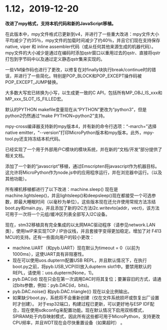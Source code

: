# 1.12，2019-12-20

**改进了mpy格式，支持本机代码和新的JavaScript移植。**

在此版本中，mpy文件格式已更新到v4，并进行了一些重大改进：mpy文件大小平均减少了约35％，mpy文件的加载时间减少了约40％，并且它们现在支持保存native, viper 和 inline assembler代码（或从任何其他来源生成的机器代码）。mpy文件的大小减少是通过在编码时添加qstr窗口以重用过去的qstr、直接将qstr打包到字节码中以及通过定义静态qstr集来实现的。

一些VM操作码也进行了更改，以修复在对finally块执行break/continue时的错误，并进行了一些简化。特别是POP_BLOCK和POP_EXCEPT操作码被POP_EXCEPT_JUMP替换。

大多数大写宏已转换为小写，以生成更一致的C API，包括所有MP_OBJ_IS_xxx和MP_xxx_SLOT_IS_FILLED宏。

默认的PYTHON makefile变量现在从“PYTHON”更改为“python3”，但是python2仍然通过“make PYTHON=python2”支持。

mpy-cross编译器支持新的mpy版本4，并有新的命令行选项：“-march=”选择native emitter，“--version”打印MicroPython版本和mpy版本。此外，mpy-tool.py还支持冻结本机代码。

已经实现了一个用于外部用户C模块的模块系统，并在新的“文档/开发”部分提供了相关文档。

添加了一个新的“javascript”移植，通过Emscripten将javascript作为机器目标。这允许将MicroPython作为node.js中的应用程序运行，并在浏览器中运行。（以及其他功能）。

所有裸机移植都进行了以下改进：machine.sleep() 现在是machine.lightsleep()，并且lightsleep()和deepsleep()现在都接受一个可选参数，即最大睡眠时间（以毫秒为单位）。这些版本现在还允许使用常规方法冻结boot.py和main.py。并且添加了新的I2C方法i2c.writevto(addr，vect)，该方法可用于一次将一个元组/缓冲区列表全部写入I2C设备。

现在，stm32移植具有完全集成的以太网MAC驱动程序（请参见network.LAN类），使用lwIP来实现TCP / IP协议栈，并且套接字变得更加稳定。增加了对 F413 MCU的支持。还有一些面向用户的较小更改：
  * machine.UART（和pyb.UART）现在默认为timeout = 0（以前为1000ms），这使UART具有非阻塞性。
  * 现在可以使用uos.dupterm配置USB REPL，并且默认情况下，在执行boot.py之前，将pyb.USB_VCP(0)放入dupterm slot1中。要禁用默认的REPL，请使用：uos.dupterm(None，1)。
  * pyb.DAC(id) 现在只会在第一次调用DAC时将其复位；要兼容旧的方式，请通过bits参数，例如：pyb.DAC(id，bits)。
  * pyb.DAC.noise() 和pyb.DAC.triangle(() 现在以全比例输出。
  * 如果缺少boot.py，系统将不会重新创建（仅在文件系统损坏或恢复出厂设置时才创建）。
对于esp32端口，构建过程已更新，可以更好地与ESP IDF配合，现在使用sdkconfig来配置功能。现在默认情况下启用双核模式，SPIRAM处于内存映射模式，因此所有这些都可用于MicroPython，支持更改CPU频率，并且WDT现在会尽快重置设备（如果超时） 。
